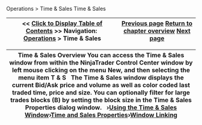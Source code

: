 ﻿
Operations \> Time \& Sales
Time \& Sales

| \<\< [Click to Display Table of Contents](time__sales.md) \>\> **Navigation:**     [Operations](operations.md) \> Time \& Sales | [Previous page](actions.md) [Return to chapter overview](operations.md) [Next page](timeandsales_usingthetimeandsaleswindow.md) |
| --- | --- |

| Time \& Sales Overview You can access the Time \& Sales window from within the NinjaTrader Control Center window by left mouse clicking on the menu New, and then selecting the menu item T \& S   The Time \& Sales window displays the current Bid/Ask price and volume as well as color coded last traded time, price and size. You can optionally filter for large trades blocks (B) by setting the block size in the Time \& Sales Properties dialog window.   ›[Using the Time \& Sales Window](timeandsales_usingthetimeandsaleswindow.md)›[Time and Sales Properties](timeandsales_properties.md)›[Window Linking](timeandsales_windowlinking.md) |
| --- |

